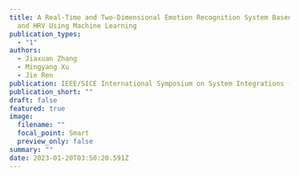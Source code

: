 ```yaml
---
title: A Real-Time and Two-Dimensional Emotion Recognition System Based on EEG
  and HRV Using Machine Learning
publication_types:
  - "1"
authors:
  - Jiaxuan Zhang
  - Mingyang Xu
  - Jie Ren
publication: IEEE/SICE International Symposium on System Integrations (SII 2023)
publication_short: ""
draft: false
featured: true
image:
  filename: ""
  focal_point: Smart
  preview_only: false
summary: ""
date: 2023-01-20T03:50:20.591Z
---
```

